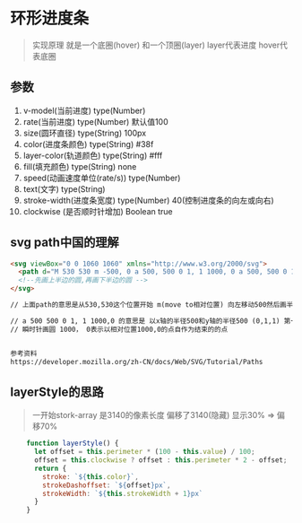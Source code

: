 # 环形进度条
> 实现原理 就是一个底圈(hover) 和一个顶圈(layer)  layer代表进度 hover代表底圈

## 参数
1. v-model(当前进度) type(Number)
2. rate(当前进度) type(Number) 默认值100 
3. size(圆环直径) type(String) 100px
4. color(进度条颜色) type(String) #38f
5. layer-color(轨道颜色) type(String) #fff
6. fill(填充颜色) type(String) none
7. speed(动画速度单位(rate/s)) type(Number)
8. text(文字) type(String)
9. stroke-width(进度条宽度) type(Number) 40(控制进度条的向左或向右)
10. clockwise (是否顺时针增加) Boolean true

## svg path中国的理解
```html
<svg viewBox="0 0 1060 1060" xmlns="http://www.w3.org/2000/svg">
  <path d="M 530 530 m -500, 0 a 500, 500 0 1, 1 1000, 0 a 500, 500 0 1, 1 -1000, 0" style="fill: none; stroke: rgb(8, 255, 255); stroke-width: 40px;"></path>
  <!--先画上半边的圆,再画下半边的圆 -->
</svg>

// 上面path的意思是从530,530这个位置开始 m(move to相对位置) 向左移动500然后画半圆 

// a 500 500 0 1, 1 1000,0 的意思是 以x轴的半径500和y轴的半径500 (0,1,1) 第一个参数表示没有旋转，1表示画大弧度的,1表示原点到终点瞬
// 瞬时针画圆 1000， 0表示以相对位置1000,0的点自作为结束的的点


参考资料
https://developer.mozilla.org/zh-CN/docs/Web/SVG/Tutorial/Paths

```


## layerStyle的思路 
> 一开始stork-array 是3140的像素长度 偏移了3140(隐藏) 显示30% => 偏移70%
```javascript
    function layerStyle() {
      let offset = this.perimeter * (100 - this.value) / 100;
      offset = this.clockwise ? offset : this.perimeter * 2 - offset;
      return {
        stroke: `${this.color}`,
        strokeDashoffset: `${offset}px`,
        strokeWidth: `${this.strokeWidth + 1}px`
      }
    }
```


